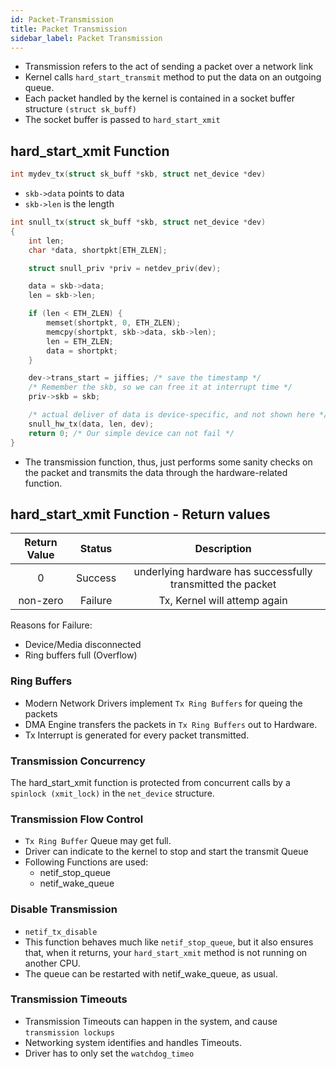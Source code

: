 ```yaml
---
id: Packet-Transmission
title: Packet Transmission
sidebar_label: Packet Transmission
---
```


- Transmission refers to the act of sending a packet over a network link
- Kernel calls `hard_start_transmit` method to put the data on an outgoing queue.
- Each packet handled by the kernel is contained in a socket buffer structure `(struct sk_buff)`
- The socket buffer is passed to `hard_start_xmit`

## hard_start_xmit Function

```c
int mydev_tx(struct sk_buff *skb, struct net_device *dev)
```
- `skb->data` points to data
- `skb->len` is the length

```c
int snull_tx(struct sk_buff *skb, struct net_device *dev)
{
    int len;
    char *data, shortpkt[ETH_ZLEN];

    struct snull_priv *priv = netdev_priv(dev);

    data = skb->data;
    len = skb->len;

    if (len < ETH_ZLEN) {
        memset(shortpkt, 0, ETH_ZLEN);
        memcpy(shortpkt, skb->data, skb->len);
        len = ETH_ZLEN;
        data = shortpkt;
    }

    dev->trans_start = jiffies; /* save the timestamp */
    /* Remember the skb, so we can free it at interrupt time */
    priv->skb = skb;

    /* actual deliver of data is device-specific, and not shown here */
    snull_hw_tx(data, len, dev);
    return 0; /* Our simple device can not fail */
}
```
- The transmission function, thus, just performs some sanity checks on the packet and
transmits the data through the hardware-related function.

## hard_start_xmit Function - Return values

| Return Value | Status | Description |
|:-:|:-:|:-:|
| 0 | Success | underlying hardware has successfully transmitted the packet |
| non-zero | Failure | Tx, Kernel will attemp again |

Reasons for Failure:
- Device/Media disconnected
- Ring buffers full (Overflow)

### Ring Buffers
- Modern Network Drivers implement `Tx Ring Buffers` for queing the packets
- DMA Engine transfers the packets in `Tx Ring Buffers` out to Hardware.
- Tx Interrupt is generated for every packet transmitted.

### Transmission Concurrency

The hard_start_xmit function is protected from concurrent calls by a `spinlock (xmit_lock)` in the `net_device` structure.

### Transmission Flow Control

- `Tx Ring Buffer` Queue may get full.
- Driver can indicate to the kernel to stop and start the transmit Queue
- Following Functions are used:
  - netif_stop_queue
  - netif_wake_queue

### Disable Transmission
- `netif_tx_disable`
- This function behaves much like `netif_stop_queue`, but it also ensures that, when it returns, your `hard_start_xmit` method is not running on another CPU. 
- The queue can be restarted with netif_wake_queue, as usual.

### Transmission Timeouts
- Transmission Timeouts can happen in the system, and cause `transmission lockups`
- Networking system identifies and handles Timeouts.
- Driver has to only set the `watchdog_timeo`
